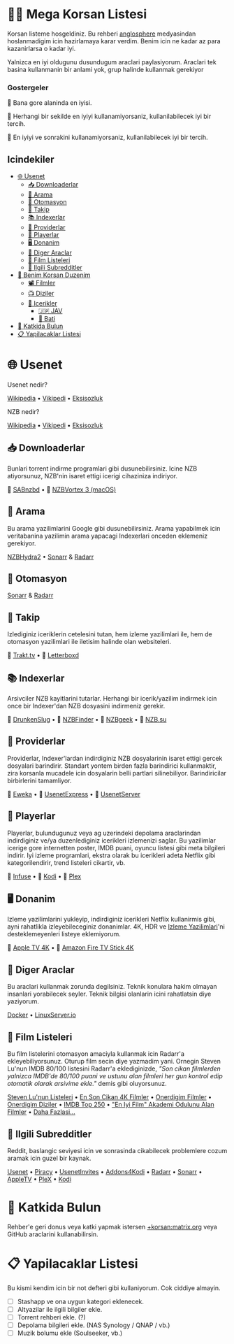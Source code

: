 # 🏴‍☠️ Mega Korsan Listesi

Korsan listeme hosgeldiniz. Bu rehberi [anglosphere](https://en.wikipedia.org/wiki/Anglosphere) medyasindan hoslanmadigim icin hazirlamaya karar verdim. Benim icin ne kadar az para kazanirlarsa o kadar iyi.

Yalnizca en iyi oldugunu dusundugum araclari paylasiyorum. Araclari tek basina kullanmanin bir anlami yok, grup halinde kullanmak gerekiyor

### Gostergeler

🥇 Bana gore alaninda en iyisi.

🥈 Herhangi bir sekilde en iyiyi kullanamiyorsaniz, kullanilabilecek iyi bir tercih.

🥉 En iyiyi ve sonrakini kullanamiyorsaniz, kullanilabilecek iyi bir tercih.

## Icindekiler

- [🌐 Usenet](#-usenet)
  - [📥 Downloaderlar](#-downloaderlar)
  - [🔎 Arama](#-arama)
  - [🤖 Otomasyon](#-otomasyon)
  - [📒 Takip](#-takip)
  - [📚 Indexerlar](#-indexerlar)
  - [🏦 Providerlar](#-providerlar)
  - [📼 Playerlar](#-playerlar)
  - [🖥 Donanim](#-donanim)
  - [🧰 Diger Araclar](#-diger-araclar)
  - [🍿 Film Listeleri](#-film-listeleri)
  - [🤡 Ilgili Subredditler](#-ilgili-subredditler)
- [👨 Benim Korsan Duzenim](#benim-korsan-duzenim)
  - [📽️ Filmler](#filmler)
  - [📺 Diziler](#diziler)
  - [🔞 Icerikler](#icerikler)
    - [🇯🇵 JAV](#jav)
    - [🍟 Bati](#bati)
- [🤝 Katkida Bulun](#katkida-bulun)
- [📋 Yapilacaklar Listesi](#yapilacaklar-listesi)

# 🌐 Usenet

Usenet nedir?

[Wikipedia](https://en.wikipedia.org/wiki/Usenet) • [Vikipedi](https://tr.wikipedia.org/wiki/Usenet) • [Eksisozluk](https://eksisozluk.com/usenet--119551)

NZB nedir?

[Wikipedia](https://en.wikipedia.org/wiki/NZB) • [Vikipedi](https://tr.wikipedia.org/wiki/NZB) • [Eksisozluk](https://eksisozluk.com/nzb--1237026)

## 📥 Downloaderlar

Bunlari torrent indirme programlari gibi dusunebilirsiniz. Icine NZB atiyorsunuz, NZB'nin isaret ettigi icerigi cihaziniza indiriyor.

🥇 [SABnzbd](https://github.com/sabnzbd/sabnzbd) • 🥉 [NZBVortex 3 (macOS)](https://www.nzbvortex.com/landing/)

## 🔎 Arama

Bu arama yazilimlarini Google gibi dusunebilirsiniz. Arama yapabilmek icin veritabanina yazilimin arama yapacagi Indexerlari onceden eklemeniz gerekiyor.

[NZBHydra2](https://github.com/theotherp/nzbhydra2) • [Sonarr](https://github.com/Sonarr/Sonarr) & [Radarr](https://github.com/Radarr/Radarr)

## 🤖 Otomasyon

[Sonarr](https://github.com/Sonarr/Sonarr>) & [Radarr](https://github.com/Radarr/Radarr)

## 📒 Takip

Izlediginiz iceriklerin cetelesini tutan, hem izleme yazilimlari ile, hem de otomasyon yazilimlari ile iletisim halinde olan websiteleri.

🥇 [Trakt.tv](https://trakt.tv/) • 🥉 [Letterboxd](https://letterboxd.com)

## 📚 Indexerlar

Arsivciler NZB kayitlarini tutarlar. Herhangi bir icerik/yazilim indirmek icin once bir Indexer'dan NZB dosyasini indirmeniz gerekir.

🥇 [DrunkenSlug](https://drunkenslug.com/) • 🥈 [NZBFinder](https://nzbfinder.ws/register?ref=205634) • 🥈 [NZBgeek](https://nzbgeek.info/) • 🥈 [NZB.su](https://nzb.su/)

## 🏦 Providerlar

Providerlar, Indexer'lardan indirdiginiz NZB dosyalarinin isaret ettigi gercek dosyalari barindirir. Standart yontem birden fazla barindirici kullanmaktir, zira korsanla mucadele icin dosyalarin belli partlari silinebiliyor. Barindiricilar birbirlerini tamamliyor.

🥇 [Eweka](https://www.eweka.nl/en) • 🥈 [UsenetExpress](https://www.usenetexpress.com/) • 🥈 [UsenetServer](https://www.usenetserver.com/)

## 📼 Playerlar

Playerlar, bulundugunuz veya ag uzerindeki depolama araclarindan indirdiginiz ve/ya duzenlediginiz icerikleri izlemenizi saglar. Bu yazilimlar icerige gore internetten poster, IMDB puani, oyuncu listesi gibi meta bilgileri indirir. Iyi izleme programlari, ekstra olarak bu icerikleri adeta Netflix gibi kategorilendirir, trend listeleri cikartir, vb.

🥇 [Infuse](https://firecore.com/infuse/) • 🥈 [Kodi](https://kodi.tv/) • 🥈 [Plex](https://www.plex.tv)

## 🖥 Donanim

Izleme yazilimlarini yukleyip, indirdiginiz icerikleri Netflix kullanirmis gibi, ayni rahatlikla izleyebileceginiz donanimlar. 4K, HDR ve [Izleme Yazilimlari](#izleme-yazilimlari)'ni desteklemeyenleri listeye eklemiyorum.

🥇 [Apple TV 4K](https://www.apple.com/apple-tv-4k/) • 🥈 [Amazon Fire TV Stick 4K](https://www.amazon.com/Fire-TV-Stick-4K-with-Alexa-Voice-Remote/dp/B079QHML21)

## 🧰 Diger Araclar

Bu araclari kullanmak zorunda degilsiniz. Teknik konulara hakim olmayan insanlari yorabilecek seyler. Teknik bilgisi olanlarin icini rahatlatsin diye yaziyorum.

[Docker](https://www.docker.com) • [LinuxServer.io](https://fleet.linuxserver.io)

## 🍿 Film Listeleri

Bu film listelerini otomasyon amaciyla kullanmak icin Radarr'a ekleyebiliyorsunuz. Oturup film secin diye yazmadim yani. Ornegin Steven Lu'nun IMDB 80/100 listesini Radarr'a eklediginizde, _"Son cikan filmlerden yalnizca IMDB'de 80/100 puani ve ustunu alan filmleri her gun kontrol edip otomatik olarak arsivime ekle."_ demis gibi oluyorsunuz.

[Steven Lu'nun Listeleri](https://github.com/sjlu/popular-movies) • [En Son Cikan 4K Filmler](https://trakt.tv/users/giladg/lists/latest-4k-releases?sort=added,asc) • [Onerdigim Filmler](https://trakt.tv/users/emrecaydin/lists/my-recommendations?display=movie&sort=added,asc) • [Onerdigim Diziler](https://trakt.tv/users/emrecaydin/lists/my-recommendations?display=show&sort=added,asc) • [IMDB Top 250](https://trakt.tv/users/justin/lists/imdb-top-rated-movies?sort=rank,asc) • ["En Iyi Film" Akademi Odulunu Alan Filmler](https://trakt.tv/users/thefork/lists/academy-awards-best-picture-winners?sort=rank,asc) • [Daha Fazlasi...](https://trakt.tv/discover#lists)

## 🤡 Ilgili Subredditler

Reddit, baslangic seviyesi icin ve sonrasinda cikabilecek problemlere cozum aramak icin guzel bir kaynak.

[Usenet](https://www.reddit.com/r/usenet/) • [Piracy](https://www.reddit.com/r/Piracy/) • [UsenetInvites](https://www.reddit.com/r/UsenetInvites/) • [Addons4Kodi](https://www.reddit.com/r/Addons4Kodi/) • [Radarr](https://www.reddit.com/r/radarr/) • [Sonarr](https://www.reddit.com/r/sonarr) • [AppleTV](https://www.reddit.com/r/appletv/) • [PleX](https://www.reddit.com/r/PleX/) • [Kodi](https://www.reddit.com/r/kodi/)

<!-- # 👨 Benim Korsan Duzenim

## Usenet Uyeliklerim

## Kullandigim Indexerlar

## 📽️ Filmler

## 📺 Diziler

🥇 [Infuse](https://firecore.com/infuse/)

## 🔞 Icerikler

### 🇯🇵 JAV

🥇 [JAVDB](https://javdb.com) ve 🥈 [JAVLibrary](http://www.javlibrary.com) yeni icerikleri, kategorileri ve begendiniz aktor ve aktrisleri takip etmek icin ideal yerler. Yani [Trakt.tv](https://trakt.tv)'nin JAV icin olanlari gibi dusunun. JAVDB'de isimler Japonca, JAVLibrary'de Ingilizce.

Bu iki siteden gozunuze kestirdiginiz icerikleri 🥇 [Sukebei](https://sukebei.nyaa.si) adli torrent sitesinden indirmeniz mumkun. Fakat public torrent sitesi oldugu icin eski torrentlerde seeder sikintisi cekilebiliyor. 99.99%'da cok torrentim kaldi. -->

# 🤝 Katkida Bulun

Rehber'e geri donus veya katki yapmak istersen [+korsan:matrix.org](https://matrix.to/#/!vdIkQzvaDaOaIHaqgu:matrix.org?via=matrix.org) veya GitHub araclarini kullanabilirsin.

# 📋 Yapilacaklar Listesi

Bu kismi kendim icin bir not defteri gibi kullaniyorum. Cok ciddiye almayin.

- [ ] Stashapp ve ona uygun kategori eklenecek.
- [ ] Altyazilar ile ilgili bilgiler ekle.
- [ ] Torrent rehberi ekle. (?)
- [ ] Depolama bilgileri ekle. (NAS Synology / QNAP / vb.)
- [ ] Muzik bolumu ekle (Soulseeker, vb.)
